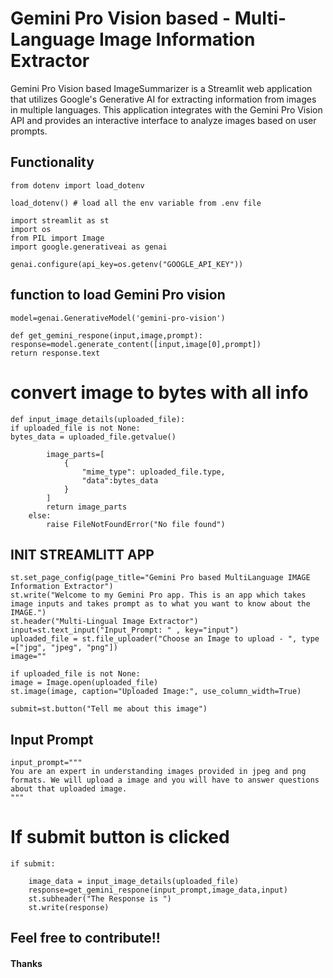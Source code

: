 # Gemini Pro Vision based - Multi-Language Image Information Extractor

Gemini Pro Vision based ImageSummarizer is a Streamlit web application that utilizes Google's Generative AI for extracting information from images in multiple languages. This application integrates with the Gemini Pro Vision API and provides an interactive interface to analyze images based on user prompts.

## Functionality

    from dotenv import load_dotenv

    load_dotenv() # load all the env variable from .env file

    import streamlit as st
    import os
    from PIL import Image
    import google.generativeai as genai

    genai.configure(api_key=os.getenv("GOOGLE_API_KEY"))

## function to load Gemini Pro vision

    model=genai.GenerativeModel('gemini-pro-vision')

    def get_gemini_respone(input,image,prompt):
    response=model.generate_content([input,image[0],prompt])
    return response.text

# convert image to bytes with all info

    def input_image_details(uploaded_file):
    if uploaded_file is not None:
    bytes_data = uploaded_file.getvalue()

            image_parts=[
                {
                    "mime_type": uploaded_file.type,
                    "data":bytes_data
                }
            ]
            return image_parts
        else:
            raise FileNotFoundError("No file found")

## INIT STREAMLITT APP

    st.set_page_config(page_title="Gemini Pro based MultiLanguage IMAGE Information Extractor")
    st.write("Welcome to my Gemini Pro app. This is an app which takes image inputs and takes prompt as to what you want to know about the IMAGE.")
    st.header("Multi-Lingual Image Extractor")
    input=st.text_input("Input_Prompt: " , key="input")
    uploaded_file = st.file_uploader("Choose an Image to upload - ", type =["jpg", "jpeg", "png"])
    image=""

    if uploaded_file is not None:
    image = Image.open(uploaded_file)
    st.image(image, caption="Uploaded Image:", use_column_width=True)

    submit=st.button("Tell me about this image")

## Input Prompt

    input_prompt="""
    You are an expert in understanding images provided in jpeg and png formats. We will upload a image and you will have to answer questions about that uploaded image.
    """

# If submit button is clicked

    if submit:

        image_data = input_image_details(uploaded_file)
        response=get_gemini_respone(input_prompt,image_data,input)
        st.subheader("The Response is ")
        st.write(response)

## Feel free to contribute!!
#### Thanks